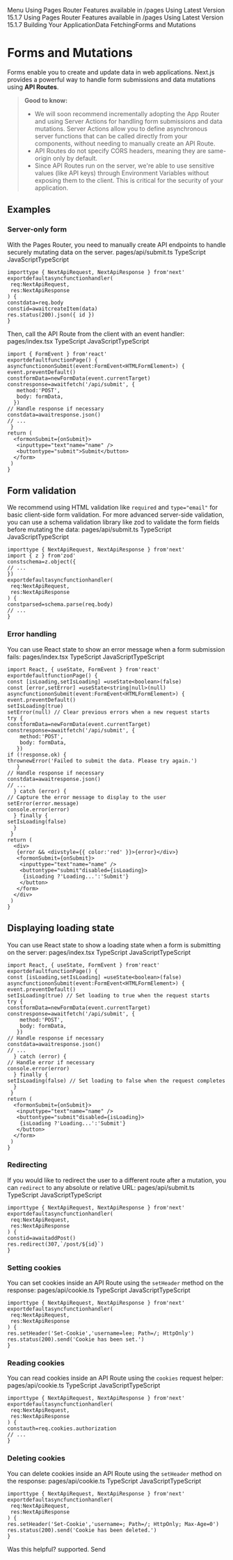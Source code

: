 Menu
Using Pages Router
Features available in /pages
Using Latest Version
15.1.7
Using Pages Router
Features available in /pages
Using Latest Version
15.1.7
Building Your ApplicationData FetchingForms and Mutations
# Forms and Mutations
Forms enable you to create and update data in web applications. Next.js provides a powerful way to handle form submissions and data mutations using **API Routes**.
> **Good to know:**
>   * We will soon recommend incrementally adopting the App Router and using Server Actions for handling form submissions and data mutations. Server Actions allow you to define asynchronous server functions that can be called directly from your components, without needing to manually create an API Route.
>   * API Routes do not specify CORS headers, meaning they are same-origin only by default.
>   * Since API Routes run on the server, we're able to use sensitive values (like API keys) through Environment Variables without exposing them to the client. This is critical for the security of your application.
> 

## Examples
### Server-only form
With the Pages Router, you need to manually create API endpoints to handle securely mutating data on the server.
pages/api/submit.ts
TypeScript
JavaScriptTypeScript
```
importtype { NextApiRequest, NextApiResponse } from'next'
exportdefaultasyncfunctionhandler(
 req:NextApiRequest,
 res:NextApiResponse
) {
constdata=req.body
constid=awaitcreateItem(data)
res.status(200).json({ id })
}
```

Then, call the API Route from the client with an event handler:
pages/index.tsx
TypeScript
JavaScriptTypeScript
```
import { FormEvent } from'react'
exportdefaultfunctionPage() {
asyncfunctiononSubmit(event:FormEvent<HTMLFormElement>) {
event.preventDefault()
constformData=newFormData(event.currentTarget)
constresponse=awaitfetch('/api/submit', {
   method:'POST',
   body: formData,
  })
// Handle response if necessary
constdata=awaitresponse.json()
// ...
 }
return (
  <formonSubmit={onSubmit}>
   <inputtype="text"name="name" />
   <buttontype="submit">Submit</button>
  </form>
 )
}
```

## Form validation
We recommend using HTML validation like `required` and `type="email"` for basic client-side form validation.
For more advanced server-side validation, you can use a schema validation library like zod to validate the form fields before mutating the data:
pages/api/submit.ts
TypeScript
JavaScriptTypeScript
```
importtype { NextApiRequest, NextApiResponse } from'next'
import { z } from'zod'
constschema=z.object({
// ...
})
exportdefaultasyncfunctionhandler(
 req:NextApiRequest,
 res:NextApiResponse
) {
constparsed=schema.parse(req.body)
// ...
}
```

### Error handling
You can use React state to show an error message when a form submission fails:
pages/index.tsx
TypeScript
JavaScriptTypeScript
```
import React, { useState, FormEvent } from'react'
exportdefaultfunctionPage() {
const [isLoading,setIsLoading] =useState<boolean>(false)
const [error,setError] =useState<string|null>(null)
asyncfunctiononSubmit(event:FormEvent<HTMLFormElement>) {
event.preventDefault()
setIsLoading(true)
setError(null) // Clear previous errors when a new request starts
try {
constformData=newFormData(event.currentTarget)
constresponse=awaitfetch('/api/submit', {
    method:'POST',
    body: formData,
   })
if (!response.ok) {
thrownewError('Failed to submit the data. Please try again.')
   }
// Handle response if necessary
constdata=awaitresponse.json()
// ...
  } catch (error) {
// Capture the error message to display to the user
setError(error.message)
console.error(error)
  } finally {
setIsLoading(false)
  }
 }
return (
  <div>
   {error && <divstyle={{ color:'red' }}>{error}</div>}
   <formonSubmit={onSubmit}>
    <inputtype="text"name="name" />
    <buttontype="submit"disabled={isLoading}>
     {isLoading ?'Loading...':'Submit'}
    </button>
   </form>
  </div>
 )
}
```

## Displaying loading state
You can use React state to show a loading state when a form is submitting on the server:
pages/index.tsx
TypeScript
JavaScriptTypeScript
```
import React, { useState, FormEvent } from'react'
exportdefaultfunctionPage() {
const [isLoading,setIsLoading] =useState<boolean>(false)
asyncfunctiononSubmit(event:FormEvent<HTMLFormElement>) {
event.preventDefault()
setIsLoading(true) // Set loading to true when the request starts
try {
constformData=newFormData(event.currentTarget)
constresponse=awaitfetch('/api/submit', {
    method:'POST',
    body: formData,
   })
// Handle response if necessary
constdata=awaitresponse.json()
// ...
  } catch (error) {
// Handle error if necessary
console.error(error)
  } finally {
setIsLoading(false) // Set loading to false when the request completes
  }
 }
return (
  <formonSubmit={onSubmit}>
   <inputtype="text"name="name" />
   <buttontype="submit"disabled={isLoading}>
    {isLoading ?'Loading...':'Submit'}
   </button>
  </form>
 )
}
```

### Redirecting
If you would like to redirect the user to a different route after a mutation, you can `redirect` to any absolute or relative URL:
pages/api/submit.ts
TypeScript
JavaScriptTypeScript
```
importtype { NextApiRequest, NextApiResponse } from'next'
exportdefaultasyncfunctionhandler(
 req:NextApiRequest,
 res:NextApiResponse
) {
constid=awaitaddPost()
res.redirect(307,`/post/${id}`)
}
```

### Setting cookies
You can set cookies inside an API Route using the `setHeader` method on the response:
pages/api/cookie.ts
TypeScript
JavaScriptTypeScript
```
importtype { NextApiRequest, NextApiResponse } from'next'
exportdefaultasyncfunctionhandler(
 req:NextApiRequest,
 res:NextApiResponse
) {
res.setHeader('Set-Cookie','username=lee; Path=/; HttpOnly')
res.status(200).send('Cookie has been set.')
}
```

### Reading cookies
You can read cookies inside an API Route using the `cookies` request helper:
pages/api/cookie.ts
TypeScript
JavaScriptTypeScript
```
importtype { NextApiRequest, NextApiResponse } from'next'
exportdefaultasyncfunctionhandler(
 req:NextApiRequest,
 res:NextApiResponse
) {
constauth=req.cookies.authorization
// ...
}
```

### Deleting cookies
You can delete cookies inside an API Route using the `setHeader` method on the response:
pages/api/cookie.ts
TypeScript
JavaScriptTypeScript
```
importtype { NextApiRequest, NextApiResponse } from'next'
exportdefaultasyncfunctionhandler(
 req:NextApiRequest,
 res:NextApiResponse
) {
res.setHeader('Set-Cookie','username=; Path=/; HttpOnly; Max-Age=0')
res.status(200).send('Cookie has been deleted.')
}
```

Was this helpful?
supported.
Send
